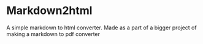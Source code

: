 # Markdown2html
A simple markdown to html converter. Made as a part of a bigger project of making a markdown to pdf converter

